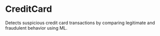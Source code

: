 # CreditCard
Detects suspicious credit card transactions by comparing legitimate and fraudulent behavior using ML.

